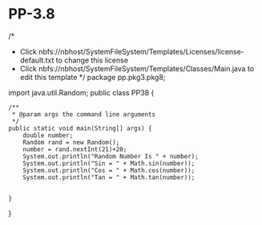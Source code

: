 # PP-3.8

/*
 * Click nbfs://nbhost/SystemFileSystem/Templates/Licenses/license-default.txt to change this license
 * Click nbfs://nbhost/SystemFileSystem/Templates/Classes/Main.java to edit this template
 */
package pp.pkg3.pkg8;

import java.util.Random;
public class PP38 {

    /**
     * @param args the command line arguments
     */
    public static void main(String[] args) {
        double number;
        Random rand = new Random();
        number = rand.nextInt(21)+20;
        System.out.println("Random Number Is " + number);
        System.out.println("Sin = " + Math.sin(number));
        System.out.println("Cos = " + Math.cos(number));
        System.out.println("Tan = " + Math.tan(number));
        
        
    }
    
}
